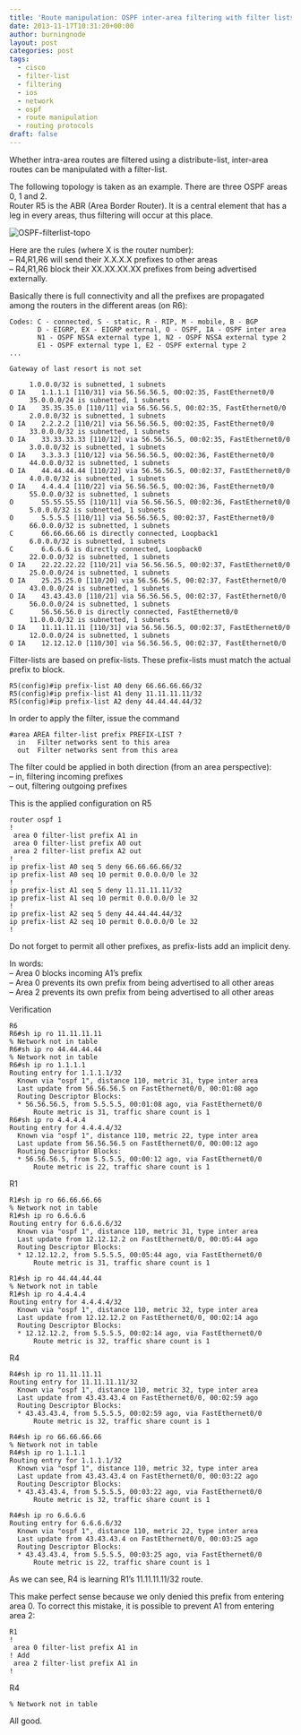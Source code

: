 ```yaml
---
title: 'Route manipulation: OSPF inter-area filtering with filter lists'
date: 2013-11-17T10:31:20+00:00
author: burningnode
layout: post
categories: post
tags:
  - cisco
  - filter-list
  - filtering
  - ios
  - network
  - ospf
  - route manipulation
  - routing protocols
draft: false
---
```


Whether intra-area routes are filtered using a distribute-list, inter-area routes can be manipulated with a filter-list. 

The following topology is taken as an example. There are three OSPF areas 0, 1 and 2.  
Router R5 is the ABR (Area Border Router). It is a central element that has a leg in every areas, thus filtering will occur at this place. 



![OSPF-filterlist-topo](/OSPF-filterlist-topo.png)  

Here are the rules (where X is the router number):  
&#8211; R4,R1,R6 will send their X.X.X.X prefixes to other areas  
&#8211; R4,R1,R6 block their XX.XX.XX.XX prefixes from being advertised externally.  
  
  
Basically there is full connectivity and all the prefixes are propagated among the routers in the different areas (on R6):

```R6#sh ip ro
Codes: C - connected, S - static, R - RIP, M - mobile, B - BGP
       D - EIGRP, EX - EIGRP external, O - OSPF, IA - OSPF inter area
       N1 - OSPF NSSA external type 1, N2 - OSPF NSSA external type 2
       E1 - OSPF external type 1, E2 - OSPF external type 2
...

Gateway of last resort is not set

     1.0.0.0/32 is subnetted, 1 subnets
O IA    1.1.1.1 [110/31] via 56.56.56.5, 00:02:35, FastEthernet0/0
     35.0.0.0/24 is subnetted, 1 subnets
O IA    35.35.35.0 [110/11] via 56.56.56.5, 00:02:35, FastEthernet0/0
     2.0.0.0/32 is subnetted, 1 subnets
O IA    2.2.2.2 [110/21] via 56.56.56.5, 00:02:35, FastEthernet0/0
     33.0.0.0/32 is subnetted, 1 subnets
O IA    33.33.33.33 [110/12] via 56.56.56.5, 00:02:35, FastEthernet0/0
     3.0.0.0/32 is subnetted, 1 subnets
O IA    3.3.3.3 [110/12] via 56.56.56.5, 00:02:36, FastEthernet0/0
     44.0.0.0/32 is subnetted, 1 subnets
O IA    44.44.44.44 [110/22] via 56.56.56.5, 00:02:37, FastEthernet0/0
     4.0.0.0/32 is subnetted, 1 subnets
O IA    4.4.4.4 [110/22] via 56.56.56.5, 00:02:36, FastEthernet0/0
     55.0.0.0/32 is subnetted, 1 subnets
O       55.55.55.55 [110/11] via 56.56.56.5, 00:02:36, FastEthernet0/0
     5.0.0.0/32 is subnetted, 1 subnets
O       5.5.5.5 [110/11] via 56.56.56.5, 00:02:37, FastEthernet0/0
     66.0.0.0/32 is subnetted, 1 subnets
C       66.66.66.66 is directly connected, Loopback1
     6.0.0.0/32 is subnetted, 1 subnets
C       6.6.6.6 is directly connected, Loopback0
     22.0.0.0/32 is subnetted, 1 subnets
O IA    22.22.22.22 [110/21] via 56.56.56.5, 00:02:37, FastEthernet0/0
     25.0.0.0/24 is subnetted, 1 subnets
O IA    25.25.25.0 [110/20] via 56.56.56.5, 00:02:37, FastEthernet0/0
     43.0.0.0/24 is subnetted, 1 subnets
O IA    43.43.43.0 [110/21] via 56.56.56.5, 00:02:37, FastEthernet0/0
     56.0.0.0/24 is subnetted, 1 subnets
C       56.56.56.0 is directly connected, FastEthernet0/0
     11.0.0.0/32 is subnetted, 1 subnets
O IA    11.11.11.11 [110/31] via 56.56.56.5, 00:02:37, FastEthernet0/0
     12.0.0.0/24 is subnetted, 1 subnets
O IA    12.12.12.0 [110/30] via 56.56.56.5, 00:02:37, FastEthernet0/0
```
  
Filter-lists are based on prefix-lists. These prefix-lists must match the actual prefix to block.

```
R5(config)#ip prefix-list A0 deny 66.66.66.66/32
R5(config)#ip prefix-list A1 deny 11.11.11.11/32
R5(config)#ip prefix-list A2 deny 44.44.44.44/32
```

  
In order to apply the filter, issue the command

```
#area AREA filter-list prefix PREFIX-LIST ?
  in   Filter networks sent to this area
  out  Filter networks sent from this area
```



The filter could be applied in both direction (from an area perspective):  
&#8211; in, filtering incoming prefixes  
&#8211; out, filtering outgoing prefixes

  
This is the applied configuration on R5

```
router ospf 1
!
 area 0 filter-list prefix A1 in
 area 0 filter-list prefix A0 out
 area 2 filter-list prefix A2 out
!
ip prefix-list A0 seq 5 deny 66.66.66.66/32
ip prefix-list A0 seq 10 permit 0.0.0.0/0 le 32
!
ip prefix-list A1 seq 5 deny 11.11.11.11/32
ip prefix-list A1 seq 10 permit 0.0.0.0/0 le 32
!
ip prefix-list A2 seq 5 deny 44.44.44.44/32
ip prefix-list A2 seq 10 permit 0.0.0.0/0 le 32
!
```

Do not forget to permit all other prefixes, as prefix-lists add an implicit deny.

  
In words:  
&#8211; Area 0 blocks incoming A1&#8217;s prefix  
&#8211; Area 0 prevents its own prefix from being advertised to all other areas  
&#8211; Area 2 prevents its own prefix from being advertised to all other areas

  
Verification

```
R6
R6#sh ip ro 11.11.11.11
% Network not in table
R6#sh ip ro 44.44.44.44
% Network not in table
R6#sh ip ro 1.1.1.1
Routing entry for 1.1.1.1/32
  Known via "ospf 1", distance 110, metric 31, type inter area
  Last update from 56.56.56.5 on FastEthernet0/0, 00:01:08 ago
  Routing Descriptor Blocks:
  * 56.56.56.5, from 5.5.5.5, 00:01:08 ago, via FastEthernet0/0
      Route metric is 31, traffic share count is 1
R6#sh ip ro 4.4.4.4
Routing entry for 4.4.4.4/32
  Known via "ospf 1", distance 110, metric 22, type inter area
  Last update from 56.56.56.5 on FastEthernet0/0, 00:00:12 ago
  Routing Descriptor Blocks:
  * 56.56.56.5, from 5.5.5.5, 00:00:12 ago, via FastEthernet0/0
      Route metric is 22, traffic share count is 1
```

R1

```
R1#sh ip ro 66.66.66.66
% Network not in table
R1#sh ip ro 6.6.6.6
Routing entry for 6.6.6.6/32
  Known via "ospf 1", distance 110, metric 31, type inter area
  Last update from 12.12.12.2 on FastEthernet0/0, 00:05:44 ago
  Routing Descriptor Blocks:
  * 12.12.12.2, from 5.5.5.5, 00:05:44 ago, via FastEthernet0/0
      Route metric is 31, traffic share count is 1

R1#sh ip ro 44.44.44.44
% Network not in table
R1#sh ip ro 4.4.4.4
Routing entry for 4.4.4.4/32
  Known via "ospf 1", distance 110, metric 32, type inter area
  Last update from 12.12.12.2 on FastEthernet0/0, 00:02:14 ago
  Routing Descriptor Blocks:
  * 12.12.12.2, from 5.5.5.5, 00:02:14 ago, via FastEthernet0/0
      Route metric is 32, traffic share count is 1
```

R4

```
R4#sh ip ro 11.11.11.11
Routing entry for 11.11.11.11/32
  Known via "ospf 1", distance 110, metric 32, type inter area
  Last update from 43.43.43.4 on FastEthernet0/0, 00:02:59 ago
  Routing Descriptor Blocks:
  * 43.43.43.4, from 5.5.5.5, 00:02:59 ago, via FastEthernet0/0
      Route metric is 32, traffic share count is 1

R4#sh ip ro 66.66.66.66
% Network not in table
R4#sh ip ro 1.1.1.1
Routing entry for 1.1.1.1/32
  Known via "ospf 1", distance 110, metric 32, type inter area
  Last update from 43.43.43.4 on FastEthernet0/0, 00:03:22 ago
  Routing Descriptor Blocks:
  * 43.43.43.4, from 5.5.5.5, 00:03:22 ago, via FastEthernet0/0
      Route metric is 32, traffic share count is 1

R4#sh ip ro 6.6.6.6
Routing entry for 6.6.6.6/32
  Known via "ospf 1", distance 110, metric 22, type inter area
  Last update from 43.43.43.4 on FastEthernet0/0, 00:03:25 ago
  Routing Descriptor Blocks:
  * 43.43.43.4, from 5.5.5.5, 00:03:25 ago, via FastEthernet0/0
      Route metric is 22, traffic share count is 1
``` 

As we can see, R4 is learning R1&#8217;s 11.11.11.11/32 route.  

This make perfect sense because we only denied this prefix from entering area 0. To correct this mistake, it is possible to prevent A1 from entering area 2:

```
R1
!
 area 0 filter-list prefix A1 in 
! Add 
 area 2 filter-list prefix A1 in
!
```

R4

``` R4#sh ip ro 11.11.11.11
% Network not in table
```

  
All good.  
